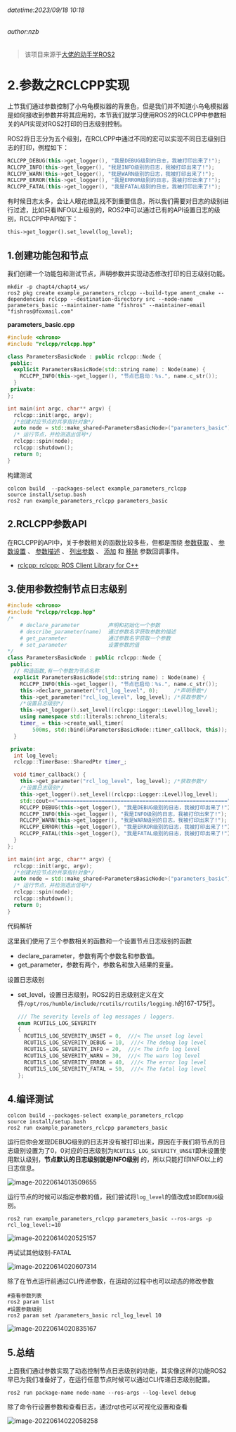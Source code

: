 ###### datetime:2023/09/18 10:18

###### author:nzb

> 该项目来源于[大佬的动手学ROS2](https://fishros.com/d2lros2)

# 2.参数之RCLCPP实现

上节我们通过参数控制了小乌龟模拟器的背景色，但是我们并不知道小乌龟模拟器是如何接收到参数并将其应用的，本节我们就学习使用ROS2的RCLCPP中参数相关的API实现对ROS2打印的日志级别控制。

ROS2将日志分为五个级别，在RCLCPP中通过不同的宏可以实现不同日志级别日志的打印，例程如下：

```cpp
RCLCPP_DEBUG(this->get_logger(), "我是DEBUG级别的日志，我被打印出来了!");
RCLCPP_INFO(this->get_logger(), "我是INFO级别的日志，我被打印出来了!");
RCLCPP_WARN(this->get_logger(), "我是WARN级别的日志，我被打印出来了!");
RCLCPP_ERROR(this->get_logger(), "我是ERROR级别的日志，我被打印出来了!");
RCLCPP_FATAL(this->get_logger(), "我是FATAL级别的日志，我被打印出来了!");
```

有时候日志太多，会让人眼花缭乱找不到重要信息，所以我们需要对日志的级别进行过滤，比如只看INFO以上级别的，ROS2中可以通过已有的API设置日志的级别，RCLCPP中API如下：

```
this->get_logger().set_level(log_level);
```

## 1.创建功能包和节点

我们创建一个功能包和测试节点，声明参数并实现动态修改打印的日志级别功能。

```shell
mkdir -p chapt4/chapt4_ws/
ros2 pkg create example_parameters_rclcpp --build-type ament_cmake --dependencies rclcpp --destination-directory src --node-name parameters_basic --maintainer-name "fishros" --maintainer-email "fishros@foxmail.com"
```

**parameters_basic.cpp**

```c++
#include <chrono>
#include "rclcpp/rclcpp.hpp"

class ParametersBasicNode : public rclcpp::Node {
 public:
  explicit ParametersBasicNode(std::string name) : Node(name) {
    RCLCPP_INFO(this->get_logger(), "节点已启动：%s.", name.c_str());
  }
 private:
};

int main(int argc, char** argv) {
  rclcpp::init(argc, argv);
  /*创建对应节点的共享指针对象*/
  auto node = std::make_shared<ParametersBasicNode>("parameters_basic");
  /* 运行节点，并检测退出信号*/
  rclcpp::spin(node);
  rclcpp::shutdown();
  return 0;
}
```

构建测试

```shell
colcon build  --packages-select example_parameters_rclcpp
source install/setup.bash
ros2 run example_parameters_rclcpp parameters_basic
```

## 2.RCLCPP参数API

在RCLCPP的API中，关于参数相关的函数比较多些，但都是围绕
[参数获取](https://docs.ros2.org/latest/api/rclcpp/classrclcpp_1_1Node.html#a25890d01a2cd47ce99af887f556c529b) 、
[参数设置](https://docs.ros2.org/latest/api/rclcpp/classrclcpp_1_1Node.html#a7d8af4dc449c7130ccc396814b86c14d) 、
[参数描述](https://docs.ros2.org/latest/api/rclcpp/classrclcpp_1_1Node.html#adbfb47c0983e14482c39159b274f6308) 、
[列出参数](https://docs.ros2.org/latest/api/rclcpp/classrclcpp_1_1Node.html#a37aa95886a706c174db77c2b160f6d7d) 、
[添加](https://docs.ros2.org/latest/api/rclcpp/classrclcpp_1_1Node.html#a12d535bced9f26b65c0a450e6f40aff8) 和
[移除](https://docs.ros2.org/latest/api/rclcpp/classrclcpp_1_1Node.html#a15d4f7fa0ef760941b6a78f42cccb7e0) 参数回调事件。

- [rclcpp: rclcpp: ROS Client Library for C++](https://docs.ros2.org/latest/api/rclcpp/)

## 3.使用参数控制节点日志级别

```cpp
#include <chrono>
#include "rclcpp/rclcpp.hpp"
/*
    # declare_parameter	        声明和初始化一个参数
    # describe_parameter(name)  通过参数名字获取参数的描述
    # get_parameter	            通过参数名字获取一个参数
    # set_parameter	            设置参数的值
*/
class ParametersBasicNode : public rclcpp::Node {
 public:
  // 构造函数,有一个参数为节点名称
  explicit ParametersBasicNode(std::string name) : Node(name) {
    RCLCPP_INFO(this->get_logger(), "节点已启动：%s.", name.c_str());
    this->declare_parameter("rcl_log_level", 0);     /*声明参数*/
    this->get_parameter("rcl_log_level", log_level); /*获取参数*/
    /*设置日志级别*/
    this->get_logger().set_level((rclcpp::Logger::Level)log_level);
    using namespace std::literals::chrono_literals;
    timer_ = this->create_wall_timer(
        500ms, std::bind(&ParametersBasicNode::timer_callback, this));
  }

 private:
  int log_level;
  rclcpp::TimerBase::SharedPtr timer_;

  void timer_callback() {
    this->get_parameter("rcl_log_level", log_level); /*获取参数*/
    /*设置日志级别*/
    this->get_logger().set_level((rclcpp::Logger::Level)log_level);
    std::cout<<"======================================================"<<std::endl;
    RCLCPP_DEBUG(this->get_logger(), "我是DEBUG级别的日志，我被打印出来了!");
    RCLCPP_INFO(this->get_logger(), "我是INFO级别的日志，我被打印出来了!");
    RCLCPP_WARN(this->get_logger(), "我是WARN级别的日志，我被打印出来了!");
    RCLCPP_ERROR(this->get_logger(), "我是ERROR级别的日志，我被打印出来了!");
    RCLCPP_FATAL(this->get_logger(), "我是FATAL级别的日志，我被打印出来了!");
  }
};

int main(int argc, char** argv) {
  rclcpp::init(argc, argv);
  /*创建对应节点的共享指针对象*/
  auto node = std::make_shared<ParametersBasicNode>("parameters_basic");
  /* 运行节点，并检测退出信号*/
  rclcpp::spin(node);
  rclcpp::shutdown();
  return 0;
}
```

代码解析

这里我们使用了三个参数相关的函数和一个设置节点日志级别的函数

- declare_parameter，参数有两个参数名和参数值。
- get_parameter，参数有两个，参数名和放入结果的变量。

设置日志级别

- set_level，设置日志级别，ROS2的日志级别定义在文件`/opt/ros/humble/include/rcutils/rcutils/logging.h`的167-175行。

  ```cpp
  /// The severity levels of log messages / loggers.
  enum RCUTILS_LOG_SEVERITY
  {
    RCUTILS_LOG_SEVERITY_UNSET = 0,  ///< The unset log level
    RCUTILS_LOG_SEVERITY_DEBUG = 10,  ///< The debug log level
    RCUTILS_LOG_SEVERITY_INFO = 20,  ///< The info log level
    RCUTILS_LOG_SEVERITY_WARN = 30,  ///< The warn log level
    RCUTILS_LOG_SEVERITY_ERROR = 40,  ///< The error log level
    RCUTILS_LOG_SEVERITY_FATAL = 50,  ///< The fatal log level
  };
  ```

## 4.编译测试

```shell
colcon build --packages-select example_parameters_rclcpp
source install/setup.bash
ros2 run example_parameters_rclcpp parameters_basic
```

运行后你会发现DEBUG级别的日志并没有被打印出来，原因在于我们将节点的日志级别设置为了0，0对应的日志级别为`RCUTILS_LOG_SEVERITY_UNSET`即未设置使用默认级别，**节点默认的日志级别就是INFO级别**
的，所以只能打印INFO以上的日志信息。

![image-20220614013509655](imgs/image-20220614013509655.png)

运行节点的时候可以指定参数的值，我们尝试将`log_level`的值改成`10`即`DEBUG`级别。

```shell
ros2 run example_parameters_rclcpp parameters_basic --ros-args -p rcl_log_level:=10
```

![image-20220614020525157](imgs/image-20220614020525157.png)

再试试其他级别-FATAL

![image-20220614020607314](imgs/image-20220614020607314.png)

除了在节点运行前通过CLI传递参数，在运动的过程中也可以动态的修改参数

```shell
#查看参数列表
ros2 param list 
#设置参数级别
ros2 param set /parameters_basic rcl_log_level 10
```

![image-20220614020835167](imgs/image-20220614020835167.png)

## 5.总结

上面我们通过参数实现了动态控制节点日志级别的功能，其实像这样的功能ROS2早已为我们准备好了，在运行任意节点时候可以通过CLI传递日志级别配置。

```shell
ros2 run package-name node-name --ros-args --log-level debug
```

除了命令行设置参数和查看日志，通过rqt也可以可视化设置和查看

![image-20220614022058258](imgs/image-20220614022058258.png)